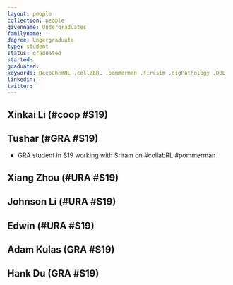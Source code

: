 ```yaml
---
layout: people
collection: people
givenname: Undergraduates
familyname: 
degree: Ungergraduate
type: student
status: graduated
started: 
graduated:
keywords: DeepChemRL ,collabRL ,pommerman ,firesim ,digPathology ,DBL
linkedin: 
twitter:
---
```


## Xinkai Li (#coop #S19)


## Tushar (#GRA #S19)
- GRA student in S19 working with Sriram on #collabRL #pommerman 

## Xiang Zhou (#URA #S19)

## Johnson Li  (#URA #S19)

## Edwin  (#URA #S19)

## Adam Kulas (GRA #S19)

## Hank Du  (GRA #S19)
